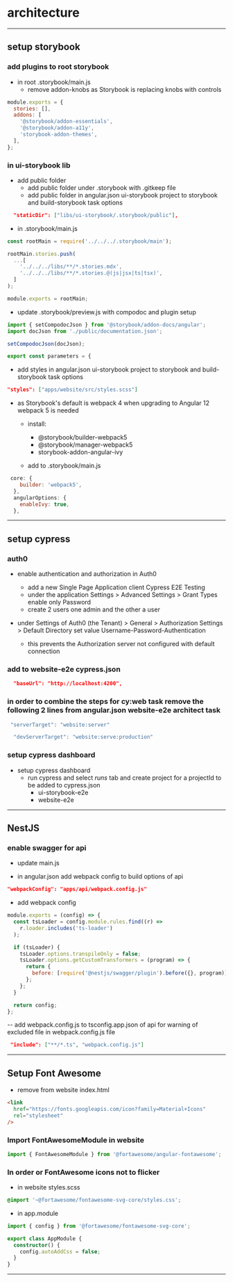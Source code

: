 # architecture

---

## setup storybook

### add plugins to root storybook

- in root .storybook/main.js
  - remove addon-knobs as Storybook is replacing knobs with controls

```js
module.exports = {
  stories: [],
  addons: [
    '@storybook/addon-essentials',
    '@storybook/addon-a11y',
    'storybook-addon-themes',
  ],
};
```

### in ui-storybook lib

- add public folder
  - add public folder under .storybook with .gitkeep file
  - add public folder in angular.json ui-storybook project to storybook and build-storybook task options

```json
  "staticDir": ["libs/ui-storybook/.storybook/public"],
```

- in .storybook/main.js

```ts
const rootMain = require('../../../.storybook/main');

rootMain.stories.push(
  ...[
    '../../../libs/**/*.stories.mdx',
    '../../../libs/**/*.stories.@(js|jsx|ts|tsx)',
  ]
);

module.exports = rootMain;
```

- update .storybook/preview.js with compodoc and plugin setup

```js
import { setCompodocJson } from '@storybook/addon-docs/angular';
import docJson from './public/documentation.json';

setCompodocJson(docJson);

export const parameters = {
```

- add styles in angular.json ui-storybook project to storybook and build-storybook task options

```json
"styles": ["apps/website/src/styles.scss"]
```

- as Storybook's default is webpack 4 when upgrading to Angular 12 webpack 5 is needed

  - install:

    - @storybook/builder-webpack5
    - @storybook/manager-webpack5
    - storybook-addon-angular-ivy

  - add to .storybook/main.js

```js
 core: {
    builder: 'webpack5',
  },
  angularOptions: {
    enableIvy: true,
  },
```

---

## setup cypress

### auth0

- enable authentication and authorization in Auth0

  - add a new Single Page Application client Cypress E2E Testing
  - under the application Settings > Advanced Settings > Grant Types enable only Password
  - create 2 users one admin and the other a user

- under Settings of Auth0 (the Tenant) > General > Authorization Settings > Default Directory set value Username-Password-Authentication
  - this prevents the Authorization server not configured with default connection

### add to website-e2e cypress.json

```json
  "baseUrl": "http://localhost:4200",
```

### in order to combine the steps for cy:web task remove the following 2 lines from angular.json website-e2e architect task

```ts
 "serverTarget": "website:server"
```

```ts
  "devServerTarget": "website:serve:production"
```

### setup cypress dashboard

- setup cypress dashboard
  - run cypress and select _runs_ tab and create project for a projectId to be added to cypress.json
    - ui-storybook-e2e
    - website-e2e

---

## NestJS

### enable swagger for api

- update main.js

- in angular.json add webpack config to build options of api

```json
"webpackConfig": "apps/api/webpack.config.js"
```

- add webpack config

```js
module.exports = (config) => {
  const tsLoader = config.module.rules.find((r) =>
    r.loader.includes('ts-loader')
  );

  if (tsLoader) {
    tsLoader.options.transpileOnly = false;
    tsLoader.options.getCustomTransformers = (program) => {
      return {
        before: [require('@nestjs/swagger/plugin').before({}, program)],
      };
    };
  }

  return config;
};
```

-- add webpack.config.js to tsconfig.app.json of api for warning of excluded file in webpack.config.js file

```json
 "include": ["**/*.ts", "webpack.config.js"]
```

---

## Setup Font Awesome

- remove from website index.html

```html
<link
  href="https://fonts.googleapis.com/icon?family=Material+Icons"
  rel="stylesheet"
/>
```

### Import FontAwesomeModule in website

```ts
import { FontAwesomeModule } from '@fortawesome/angular-fontawesome';
```

### In order or FontAwesome icons not to flicker

- in website styles.scss

```scss
@import '~@fortawesome/fontawesome-svg-core/styles.css';
```

- in app.module

```ts
import { config } from '@fortawesome/fontawesome-svg-core';

export class AppModule {
  constructor() {
    config.autoAddCss = false;
  }
}
```

---

